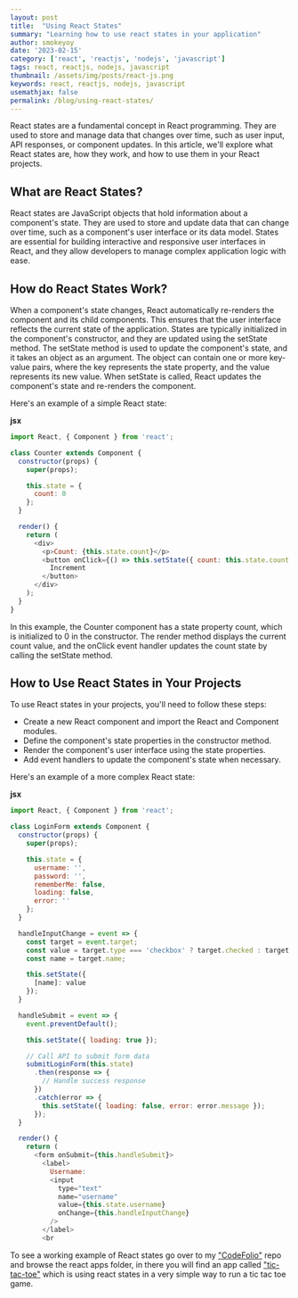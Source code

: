 ```yaml
---
layout: post
title:  "Using React States"
summary: "Learning how to use react states in your application"
author: smokeyoy
date: '2023-02-15'
category: ['react', 'reactjs', 'nodejs', 'javascript']
tags: react, reactjs, nodejs, javascript
thumbnail: /assets/img/posts/react-js.png
keywords: react, reactjs, nodejs, javascript
usemathjax: false
permalink: /blog/using-react-states/
---
```

React states are a fundamental concept in React programming. They are used to store and manage data that changes over time, such as user input, API responses, or component updates. In this article, we'll explore what React states are, how they work, and how to use them in your React projects.
<!--more-->
## What are React States?

React states are JavaScript objects that hold information about a component's state. They are used to store and update data that can change over time, such as a component's user interface or its data model. States are essential for building interactive and responsive user interfaces in React, and they allow developers to manage complex application logic with ease.

## How do React States Work?

When a component's state changes, React automatically re-renders the component and its child components. This ensures that the user interface reflects the current state of the application. States are typically initialized in the component's constructor, and they are updated using the setState method. The setState method is used to update the component's state, and it takes an object as an argument. The object can contain one or more key-value pairs, where the key represents the state property, and the value represents its new value. When setState is called, React updates the component's state and re-renders the component.

Here's an example of a simple React state:

**jsx**
```js
import React, { Component } from 'react';

class Counter extends Component {
  constructor(props) {
    super(props);

    this.state = {
      count: 0
    };
  }

  render() {
    return (
      <div>
        <p>Count: {this.state.count}</p>
        <button onClick={() => this.setState({ count: this.state.count + 1 })}>
          Increment
        </button>
      </div>
    );
  }
}
```

In this example, the Counter component has a state property count, which is initialized to 0 in the constructor. The render method displays the current count value, and the onClick event handler updates the count state by calling the setState method.

## How to Use React States in Your Projects

To use React states in your projects, you'll need to follow these steps:

- Create a new React component and import the React and Component modules.
- Define the component's state properties in the constructor method.
- Render the component's user interface using the state properties.
- Add event handlers to update the component's state when necessary.

Here's an example of a more complex React state:

**jsx**
```js
import React, { Component } from 'react';

class LoginForm extends Component {
  constructor(props) {
    super(props);

    this.state = {
      username: '',
      password: '',
      rememberMe: false,
      loading: false,
      error: ''
    };
  }

  handleInputChange = event => {
    const target = event.target;
    const value = target.type === 'checkbox' ? target.checked : target.value;
    const name = target.name;

    this.setState({
      [name]: value
    });
  }

  handleSubmit = event => {
    event.preventDefault();

    this.setState({ loading: true });

    // Call API to submit form data
    submitLoginForm(this.state)
      .then(response => {
        // Handle success response
      })
      .catch(error => {
        this.setState({ loading: false, error: error.message });
      });
  }

  render() {
    return (
      <form onSubmit={this.handleSubmit}>
        <label>
          Username:
          <input
            type="text"
            name="username"
            value={this.state.username}
            onChange={this.handleInputChange}
          />
        </label>
        <br
```

To see a working example of React states go over to my ["CodeFolio"](https://github.com/yosileyid/CodeFolio) repo and browse the react apps folder, in there you will find an app called ["tic-tac-toe"](https://github.com/yosileyid/CodeFolio/tree/main/apps/tic-tac-toe) which is using react states in a very simple way to run a tic tac toe game.